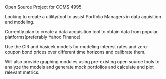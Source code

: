 Open Source Project for COMS 4995

Looking to create a utility/tool to assist Portfolio Managers in data aquisition and modeling. 

Currently plan to create a data acquisition tool to obtain data from popular platforms(preferably Yahoo Finance)

Use the CIR and Vasicek models for modeling interest rates and zero-coupon bond prices over different time horizons and calibrate them. 

Will also provide graphing modules using pre-existing open source tools to analyze the models and generate mock portfolios and calculate and plot relevant metrics.
